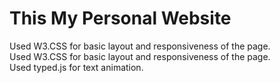 # This My Personal Website
Used W3.CSS for basic layout and responsiveness of the page.<br>
Used W3.CSS for basic layout and responsiveness of the page. <br>
Used typed.js for text animation.
